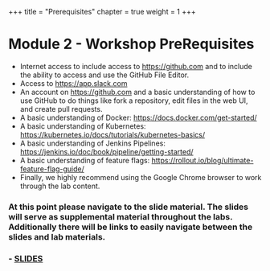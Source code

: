 +++
title = "Prerequisites"
chapter = true
weight = 1
+++

# Module 2 - Workshop PreRequisites

- Internet access to include access to https://github.com and to include the ability to access and use the GitHub File Editor.
- Access to https://app.slack.com
- An account on https://github.com and a basic understanding of how to use GitHub to do things like fork a repository, edit files in the web UI, and create pull requests.
- A basic understanding of Docker: https://docs.docker.com/get-started/
- A basic understanding of Kubernetes: https://kubernetes.io/docs/tutorials/kubernetes-basics/
- A basic understanding of Jenkins Pipelines: https://jenkins.io/doc/book/pipeline/getting-started/
- A basic understanding of feature flags: https://rollout.io/blog/ultimate-feature-flag-guide/
- Finally, we highly recommend using the Google Chrome browser to work through the lab content.

### At this point please navigate to the slide material.  The slides will serve as supplemental material throughout the labs.  Additionally there will be links to easily navigate between the slides and lab materials. 
### - [SLIDES](https://cloudbees-ci-aws-workshop.github.io/core-rollout-flow-workshop/core/#1)